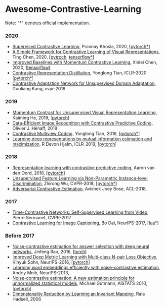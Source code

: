 # Awesome-Contrastive-Learning

Note: "*" denotes official implementation.

### 2020
* [Supervised Contrastive Learning](https://arxiv.org/abs/2004.11362), Prannay Khosla, 2020, [[pytorch*](https://github.com/HobbitLong/SupContrast)]
* [A Simple Framework for Contrastive Learning of Visual Representations](https://arxiv.org/abs/2002.05709), Ting Chen, 2020, [[pytroch](https://github.com/sthalles/SimCLR), [tensorflow*](https://github.com/google-research/simclr)]
* [Improved Baselines with Momentum Contrastive Learning](https://arxiv.org/abs/2003.04297), Xinlei Chen, 2020, [[tensorflow](https://github.com/ppwwyyxx/moco.tensorflow)]
* [Contrastive Representation Distillation](https://arxiv.org/abs/1910.10699), Yonglong Tian, ICLR-2020 [[pytorch*](https://github.com/HobbitLong/RepDistiller)]
* [Contrastive Adaptation Network for Unsupervised Domain Adaptation](http://openaccess.thecvf.com/content_CVPR_2019/papers/Kang_Contrastive_Adaptation_Network_for_Unsupervised_Domain_Adaptation_CVPR_2019_paper.pdf), Guoliang Kang, cvpr-2019


### 2019
* [Momentum Contrast for Unsupervised Visual Representation Learning](https://arxiv.org/abs/1911.05722), Kaiming He, 2019, [[pytorch](https://github.com/peisuke/MomentumContrast.pytorch)]
* [Data-Efficient Image Recognition with Contrastive Predictive Coding](https://arxiv.org/abs/1905.09272), Olivier J. Hénaff, 2019
* [Contrastive Multiview Coding](https://arxiv.org/abs/1906.05849), Yonglong Tian, 2019, [[pytorch*](https://github.com/HobbitLong/CMC/)]
* [Learning deep representations by mutual information estimation and maximization](https://arxiv.org/abs/1808.06670), R Devon Hjelm, ICLR-2019, [[pytorch](https://github.com/rdevon/DIM*)]


### 2018
* [Representation learning with contrastive predictive coding](https://arxiv.org/abs/1807.03748), Aaron van den Oord, 2018, [[pytorch](https://github.com/jefflai108/Contrastive-Predictive-Coding-PyTorch)]
* [Unsupervised Feature Learning via Non-Parametric Instance-level Discrimination](https://arxiv.org/abs/1805.01978), Zhirong Wu, CVPR-2018, [[pytorch*](https://github.com/zhirongw/lemniscate.pytorch)]
* [Adversarial Contrastive Estimation](https://arxiv.org/abs/1805.03642), Avishek Joey Bose, ACL-2018,


### 2017
* [Time-Contrastive Networks: Self-Supervised Learning from Video](https://arxiv.org/abs/1704.06888), Pierre Sermanet, CVPR-2017
* [Contrastive Learning for Image Captioning](http://papers.nips.cc/paper/6691-contrastive-learning-for-image-captioning), Bo Dai, NeurIPS-2017, [[lua*](https://github.com/doubledaibo/clcaption_nips2017)]


### Before 2017
* [Noise-contrastive estimation for answer selection with deep neural networks](https://dl.acm.org/doi/abs/10.1145/2983323.2983872), Jinfeng Rao, 2016, [[torch](https://github.com/castorini/NCE-CNN-Torch)]
* [Improved Deep Metric Learning with Multi-class N-pair Loss Objective](https://papers.nips.cc/paper/6200-improved-deep-metric-learning-with-multi-class-n-pair-loss-objective), Kihyuk Sohn, NeurIPS-2016, [[pytorch](https://github.com/ChaofWang/Npair_loss_pytorch)]
* [Learning word embeddings efficiently with noise-contrastive estimation](http://papers.nips.cc/paper/5165-learning-word-embeddings), Andriy Mnih, NeurIPS-2013, 
* [Noise-contrastive estimation: A new estimation principle for unnormalized statistical models](http://proceedings.mlr.press/v9/gutmann10a/gutmann10a.pdf?source=post_page---------------------------), Michael Gutmann, AISTATS 2010, [[pytorch](https://github.com/demelin/Noise-Contrastive-Estimation-NCE-for-pyTorch)]
* [Dimensionality Reduction by Learning an Invariant Mapping](http://yann.lecun.com/exdb/publis/pdf/hadsell-chopra-lecun-06.pdf), Raia Hadsell, 2006
